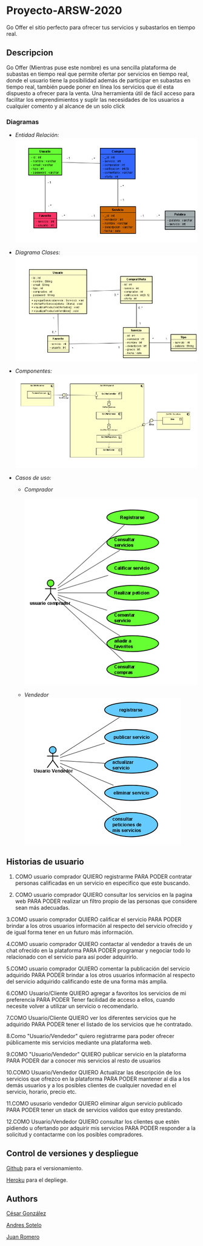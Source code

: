 # Proyecto-ARSW-2020

Go Offer el sitio perfecto para ofrecer tus servicios y subastarlos en tiempo real.

## Descripcion

Go Offer (Mientras puse este nombre) es una sencilla plataforma de subastas en tiempo real que permite ofertar por servicios en tiempo real,
donde el usuario tiene la posibilidad además de participar en subastas en tiempo real, también puede poner en línea los servicios que él esta dispuesto a ofrecer para la venta.
Una herramienta útil de fácil acceso para facilitar los emprendimientos y suplir las necesidades de los usuarios a cualquier comento y al alcance de un solo click


### Diagramas
   - *Entidad Relación:*
	![image](https://github.com/aosfandres/Proyecto-ARSW-2020/blob/master/resources/entidadRelacion.png)
	
   - *Diagrama Clases:*
	![image](https://github.com/aosfandres/Proyecto-ARSW-2020/blob/master/resources/clases.png)
	
   - *Componentes:*
	![image](https://github.com/aosfandres/Proyecto-ARSW-2020/blob/master/resources/Componentes.png)
			
   - *Casos de uso:*
   
      - *Comprador*
      
      	![image](https://github.com/aosfandres/Proyecto-ARSW-2020/blob/master/resources/casoguan.png)
			
      - *Vendedor*
		![image](https://github.com/aosfandres/Proyecto-ARSW-2020/blob/master/resources/caso2.png)

## Historias de usuario
 1. COMO usuario comprador
 QUIERO registrarme
 PARA PODER contratar personas calificadas en un servicio en especifico que este buscando.

 2. COMO usuario comprador
QUIERO consultar los servicios en la pagina web 
PARA PODER realizar un filtro propio de las personas que considere sean más adecuadas.

 3.COMO  usuario comprador
QUIERO calificar el servicio
PARA PODER brindar a los otros usuarios información al respecto del servicio ofrecido y de igual forma tener en un futuro más información.

 4.COMO usuario comprador
QUIERO contactar al vendedor a través de un chat ofrecido en la plataforma
PARA PODER programar y negociar todo lo relacionado con el servicio para así poder adquirirlo.

 5.COMO usuario comprador
QUIERO comentar la publicación del servicio adquirido 
PARA PODER brindar a los otros usuarios información al respecto del servicio adquirido calificando este de una forma más amplia.

 6.COMO Usuario/Cliente 
QUIERO agregar a favoritos los servicios de mi preferencia
PARA PODER Tener facilidad de acceso a ellos, cuando necesite volver a utilizar un servicio o recomendarlo.

 7.COMO Usuario/Cliente 
QUIERO ver los diferentes servicios que he adquirido
PARA PODER tener el listado de los servicios que he contratado.

 8.Como "Usuario/Vendedor" 
quiero registrarme
 para poder ofrecer públicamente mis servicios mediante una plataforma web.

 9.COMO "Usuario/Vendedor" 
QUIERO publicar servicio en la plataforma
PARA PODER dar a conocer mis servicios al resto de usuarios 

 10.COMO Usuario/Vendedor
QUIERO  Actualizar las descripción de los servicios que ofrezco en la plataforma
PARA PODER mantener al día a los demás usuarios y a los posibles clientes de cualquier novedad en el servicio, horario, precio etc.

 11.COMO ususario vendedor
QUIERO eliminar algun servicio publicado
PARA PODER tener un stack de servicios validos que estoy prestando.

 12.COMO Usuario/Vendedor
QUIERO consultar los clientes que estén pidiendo u ofertando por adquirir mis servicios
PARA PODER responder a la solicitud y contactarme con los posibles compradores.

 
 
	

## Control de versiones y despliegue

[Github](https://github.com/) para el versionamiento.

[Heroku](https://picante-demo.herokuapp.com/index.html) para el depliege.

## Authors

[César González](https://github.com/csarssj) 

[Andres Sotelo](https://github.com/aosfandres)

[Juan Romero](https://github.com/JuanRomero11)
